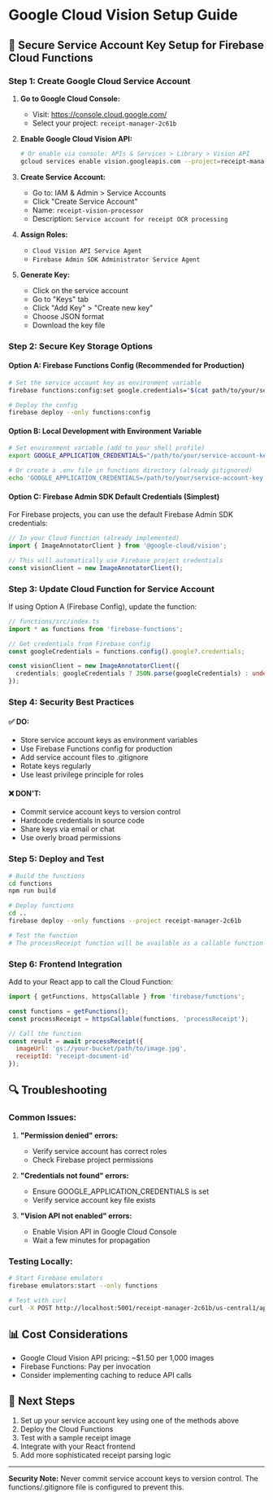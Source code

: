 # Google Cloud Vision Setup Guide

## 🔐 Secure Service Account Key Setup for Firebase Cloud Functions

### Step 1: Create Google Cloud Service Account

1. **Go to Google Cloud Console:**
   - Visit: https://console.cloud.google.com/
   - Select your project: `receipt-manager-2c61b`

2. **Enable Google Cloud Vision API:**
   ```bash
   # Or enable via console: APIs & Services > Library > Vision API
   gcloud services enable vision.googleapis.com --project=receipt-manager-2c61b
   ```

3. **Create Service Account:**
   - Go to: IAM & Admin > Service Accounts
   - Click "Create Service Account"
   - Name: `receipt-vision-processor`
   - Description: `Service account for receipt OCR processing`

4. **Assign Roles:**
   - `Cloud Vision API Service Agent`
   - `Firebase Admin SDK Administrator Service Agent`

5. **Generate Key:**
   - Click on the service account
   - Go to "Keys" tab
   - Click "Add Key" > "Create new key"
   - Choose JSON format
   - Download the key file

### Step 2: Secure Key Storage Options

#### Option A: Firebase Functions Config (Recommended for Production)

```bash
# Set the service account key as environment variable
firebase functions:config:set google.credentials="$(cat path/to/your/service-account-key.json)"

# Deploy the config
firebase deploy --only functions:config
```

#### Option B: Local Development with Environment Variable

```bash
# Set environment variable (add to your shell profile)
export GOOGLE_APPLICATION_CREDENTIALS="/path/to/your/service-account-key.json"

# Or create a .env file in functions directory (already gitignored)
echo 'GOOGLE_APPLICATION_CREDENTIALS=/path/to/your/service-account-key.json' > functions/.env
```

#### Option C: Firebase Admin SDK Default Credentials (Simplest)

For Firebase projects, you can use the default Firebase Admin SDK credentials:

```typescript
// In your Cloud Function (already implemented)
import { ImageAnnotatorClient } from '@google-cloud/vision';

// This will automatically use Firebase project credentials
const visionClient = new ImageAnnotatorClient();
```

### Step 3: Update Cloud Function for Service Account

If using Option A (Firebase Config), update the function:

```typescript
// functions/src/index.ts
import * as functions from 'firebase-functions';

// Get credentials from Firebase config
const googleCredentials = functions.config().google?.credentials;

const visionClient = new ImageAnnotatorClient({
  credentials: googleCredentials ? JSON.parse(googleCredentials) : undefined
});
```

### Step 4: Security Best Practices

#### ✅ DO:
- Store service account keys as environment variables
- Use Firebase Functions config for production
- Add service account files to .gitignore
- Rotate keys regularly
- Use least privilege principle for roles

#### ❌ DON'T:
- Commit service account keys to version control
- Hardcode credentials in source code
- Share keys via email or chat
- Use overly broad permissions

### Step 5: Deploy and Test

```bash
# Build the functions
cd functions
npm run build

# Deploy functions
cd ..
firebase deploy --only functions --project receipt-manager-2c61b

# Test the function
# The processReceipt function will be available as a callable function
```

### Step 6: Frontend Integration

Add to your React app to call the Cloud Function:

```javascript
import { getFunctions, httpsCallable } from 'firebase/functions';

const functions = getFunctions();
const processReceipt = httpsCallable(functions, 'processReceipt');

// Call the function
const result = await processReceipt({
  imageUrl: 'gs://your-bucket/path/to/image.jpg',
  receiptId: 'receipt-document-id'
});
```

## 🔍 Troubleshooting

### Common Issues:

1. **"Permission denied" errors:**
   - Verify service account has correct roles
   - Check Firebase project permissions

2. **"Credentials not found" errors:**
   - Ensure GOOGLE_APPLICATION_CREDENTIALS is set
   - Verify service account key file exists

3. **"Vision API not enabled" errors:**
   - Enable Vision API in Google Cloud Console
   - Wait a few minutes for propagation

### Testing Locally:

```bash
# Start Firebase emulators
firebase emulators:start --only functions

# Test with curl
curl -X POST http://localhost:5001/receipt-manager-2c61b/us-central1/api
```

## 📊 Cost Considerations

- Google Cloud Vision API pricing: ~$1.50 per 1,000 images
- Firebase Functions: Pay per invocation
- Consider implementing caching to reduce API calls

## 🚀 Next Steps

1. Set up your service account key using one of the methods above
2. Deploy the Cloud Functions
3. Test with a sample receipt image
4. Integrate with your React frontend
5. Add more sophisticated receipt parsing logic

---

**Security Note:** Never commit service account keys to version control. The functions/.gitignore file is configured to prevent this.
